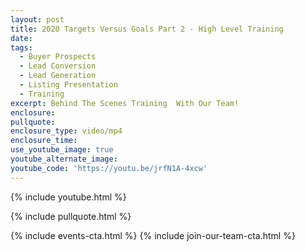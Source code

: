 ```yaml
---
layout: post
title: 2020 Targets Versus Goals Part 2 - High Level Training
date:
tags:
  - Buyer Prospects
  - Lead Conversion
  - Lead Generation
  - Listing Presentation
  - Training
excerpt: Behind The Scenes Training  With Our Team!
enclosure:
pullquote:
enclosure_type: video/mp4
enclosure_time:
use_youtube_image: true
youtube_alternate_image:
youtube_code: 'https://youtu.be/jrfN1A-4xcw'
---
```


{% include youtube.html %}

{% include pullquote.html %}

{% include events-cta.html %} {% include join-our-team-cta.html %}